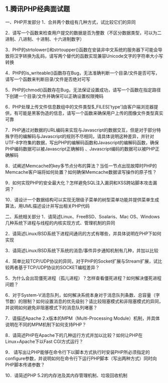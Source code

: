 ## 1.腾讯PHP经典面试题

一、PHP开发部分
1．合并两个数组有几种方式，试比较它们的异同

2．请写一个函数来检查用户提交的数据是否为整数（不区分数据类型，可以为二进制、八进制、十进制、十六进制数字）

3．PHP的strtolower()和strtoupper()函数在安装非中文系统的服务器下可能会导致将汉字转换为乱码，请写两个替代的函数实现兼容Unicode文字的字符串大小写转换

4．PHP的is_writeable()函数存在Bug，无法准确判断一个目录/文件是否可写，请写一个函数来判断目录/文件是否绝对可写

5．PHP的chmod()函数存在Bug，无法保证设置成功，请写一个函数在指定路径下创建一个目录/文件并确保可以正确设置权限掩码

6．PHP处理上传文件信息数组中的文件类型$_FILES['type']由客户端浏览器提供，有可能是黑客伪造的信息，请写一个函数来确保用户上传的图像文件类型真实可靠

7．PHP通过对数据的URL编码来实现与Javascript的数据交互，但是对于部分特殊字符的编解码与Javascript的规则不尽相同，请具体说明这种差异，并针对UTF-8字符集的数据，写出PHP的编解码函数和Javascript的编解码函数，确保PHP编码数据可以被Javascript正确解码 、Javascript编码的数据可以被PHP正确解码

8．试阐述Memcache的key多节点分布的算法？当任一节点出现故障时PHP的Memcache客户端将如何处置？如何确保Memcache数据读写操作的原子性？

9．如何实现PHP的安全最大化？怎样避免SQL注入漏洞和XSS跨站脚本攻击漏洞？

10．请设计一个数据结构可以实现无限级子菜单的树型菜单功能并提供菜单生成算法，用UML描述设计并写出相关PHP代码

二、系统相关部分
1．请简述Linux、FreeBSD、Soalaris、Mac OS、Windows几种系统下进程与线程的内核实现方式、管理机制的异同

2．请简述Linux/BSD系统下进程间通讯的方式有哪些，并具体说明在PHP下如何实现

3．请简述Linux/BSD系统下系统的消息/事件异步通知机制有几种，并加以比较

4．简单比较TCP/UDP协议的异同，对于PHP的Socket扩展与Stream扩展，试比较两者基于TCP/UDP协议的SOCKET编程差异？

5．为什么会出现僵死进程（孤儿进程）？怎样查看僵死进程？如何解决僵死进程问题？

6．对于System-V消息队列，如何解决系统本身对于消息队列条数、总容量（字节数）的限制？如何设置消息的优先级别？请比较阻塞模式和非阻塞模式的异同，并说明如何避免非阻塞模式下的消息队列堵塞？

7．请描述Apache 2.x版本的MPM（Multi-Processing Module）机制，并具体说明在不同的MPM机制下如何支持PHP？

8．请简述PHP在Apache下的几种运行方式并加以比较？如何让PHP在Linux+Apache下以Fast CGI方式运行？

9． 请写出让PHP能够在命令行下以脚本方式执行时安装PHP所必须指定的configure参数，并说明如何在命令行下运行PHP脚本（写出两种方式）同时向PHP脚本传递参数？

10．请简述PHP 5.2的内存池及其内存管理机制、垃圾回收机制